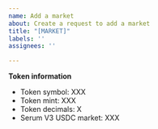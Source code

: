 ```yaml
---
name: Add a market
about: Create a request to add a market
title: "[MARKET]"
labels: ''
assignees: ''

---
```


**Token information**

- Token symbol: XXX
- Token mint: XXX
- Token decimals: X
- Serum V3 USDC market: XXX
